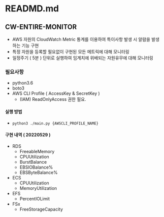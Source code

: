 # READMD.md

## CW-ENTIRE-MONITOR

- AWS 자원의 CloudWatch Metric 통계를 이용하여 특이사항 발생 시 알람을 발생하는 기능 구현
- 특정 자원을 등록할 필요없이 구현된 모든 메트릭에 대해 모니터링
- 일정주기 ( 5분 ) 단위로 실행하여 임계치에 위배되는 자원유무에 대해 모니터링

### 필요사항

- python3.6
- boto3
- AWS CLI Profile ( AccessKey & SecretKey )
  - (IAM) ReadOnlyAccess 권한 필요.

#### 실행 방법

- `python3 ./main.py {AWSCLI_PROFILE_NAME}`

#### 구현 내역 ( 20220529 )

- RDS
  - FreeableMemory
  - CPUUtilization
  - BurstBalance
  - EBSIOBalance%
  - EBSByteBalance%
- ECS
  - CPUUtilization
  - MemoryUtilization
- EFS
  - PercentIOLimit
- FSx
  - FreeStorageCapacity
